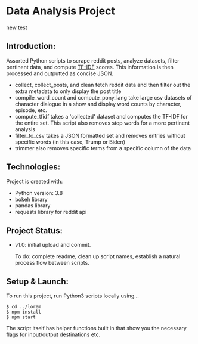 # Data Analysis Project

new test

## Introduction:

Assorted Python scripts to scrape reddit posts, analyze datasets, filter pertinent data, and compute [TF-IDF](https://en.wikipedia.org/wiki/Tf%E2%80%93idf) scores. This information is then processed and outputted as concise JSON.

- collect, collect_posts, and clean fetch reddit data and then filter out the extra metadata to only display the post title
- compile_word_count and compute_pony_lang take large csv datasets of character dialogue in a show and display word counts by character, episode, etc.
- compute_tfidf takes a 'collected' dataset and computes the TF-IDF for the entire set. This script also removes stop words for a more pertinent analysis
- filter_to_csv takes a JSON formatted set and removes entries without specific words (in this case, Trump or Biden)
- trimmer also removes specific terms from a specific column of the data

## Technologies:

Project is created with:

- Python version: 3.8
- bokeh library
- pandas library
- requests library for reddit api

## Project Status:

- v1.0: initial upload and commit.

  To do: complete readme, clean up script names, establish a natural process flow between scripts.

## Setup & Launch:

To run this project, run Python3 scripts locally using...

```
$ cd ../lorem
$ npm install
$ npm start
```

The script itself has helper functions built in that show you the necessary flags for input/output destinations etc.
